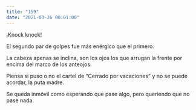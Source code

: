 ```yaml
---
title: "159"
date: "2021-03-26 00:01:00"
---
```


¡Knock knock!

El segundo par de golpes fue más enérgico que el primero.

La cabeza apenas se inclina, son los ojos los que arrugan la frente por encima del marco de los anteojos.

Piensa si puso o no el cartel de “Cerrado por vacaciones” y no se puede acordar, la puta madre.

Se queda inmóvil como esperando que pase algo, pero queriendo que no pase nada.